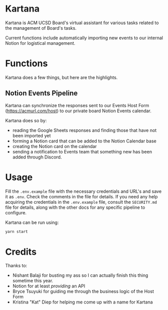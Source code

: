 # Kartana

Kartana is ACM UCSD Board's virtual assistant for various tasks related to the
management of Board's tasks.

Current functions include automatically importing new events to our internal Notion
for logistical management.

# Functions

Kartana does a few things, but here are the highlights.

## Notion Events Pipeline

Kartana can synchronize the responses sent to our Events Host Form
(https://acmurl.com/host) to our private board Notion Events calendar.

Kartana does so by:
- reading the Google Sheets responses and finding those that have not been
  imported yet
- forming a Notion card that can be added to the Notion Calendar base
- creating the Notion card on the calendar
- sending a notification to Events team that something new has been added
  through Discord.

# Usage

Fill the `.env.example` file with the necessary credentials and URL's and save it
as `.env`. Check the comments in the file for details. If you need any help
acquiring the credentials in the `.env.example` file, consult the `SECURITY.md`
file for details, along with the other docs for any specific pipeline to configure.

Kartana can be run using:
```sh
yarn start
```

# Credits

Thanks to:
- Nishant Balaji for busting my ass so I can actually finish this thing
  sometime this year.
- Notion for at least _providing_ an API
- Bryce Tsuyuki for guiding me through the business logic of the Host Form
- Kristina "Kat" Diep for helping me come up with a name for Kartana
